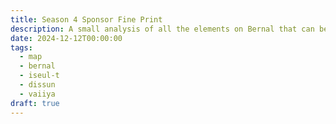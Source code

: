 ```yaml
---
title: Season 4 Sponsor Fine Print
description: A small analysis of all the elements on Bernal that can be related to lore.
date: 2024-12-12T00:00:00
tags:
  - map
  - bernal
  - iseul-t
  - dissun
  - vaiiya
draft: true
---
```

